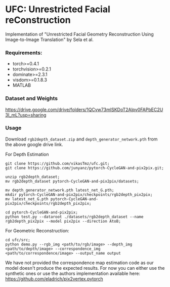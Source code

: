 # UFC: Unrestricted Facial reConstruction

Implementation of "Unrestricted Facial Geometry Reconstruction Using Image-to-Image Translation" by Sela et al.

### Requirements:

- torch>=0.4.1
- torchvision>=0.2.1
- dominate>=2.3.1
- visdom>=0.1.8.3
- MATLAB

### Dataset and Weights

https://drive.google.com/drive/folders/1QCvw73mISKDoT2Alpv0FAPbEC2U3I_mL?usp=sharing

### Usage

Download `rgb2depth_dataset.zip` and `depth_generator_network.pth` from the above google drive link.

For Depth Estimation

```
git clone https://github.com/vikasTmz/ufc.git;
git clone https://github.com/junyanz/pytorch-CycleGAN-and-pix2pix.git;

unzip rgb2depth_dataset;
mv rgb2depth_dataset pytorch-CycleGAN-and-pix2pix/datasets;

mv depth_generator_network.pth latest_net_G.pth;
mkdir pytorch-CycleGAN-and-pix2pix/checkpoints/rgb2depth_pix2pix;
mv latest_net_G.pth pytorch-CycleGAN-and-pix2pix/checkpoints/rgb2depth_pix2pix;

cd pytorch-CycleGAN-and-pix2pix;
python test.py --dataroot ./datasets/rgb2depth_dataset --name rgb2depth_pix2pix --model pix2pix --direction AtoB;
```

For Geometric Reconstruction:
```
cd ufc/src;
python demo.py --rgb_img <path/to/rgb/image> --depth_img <path/to/depth/image> --correspondence_img <path/to/correspondence/image> --output_name output
```
We have not provided the correspondence map estimation code as our model doesn't produce the expected results.
For now you can either use the synthetic ones or use the authors implementation available here: https://github.com/eladrich/pix2vertex.pytorch

